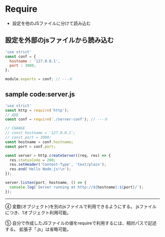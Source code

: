 # Require

* 設定を他のJSファイルに分けて読み込む

## 設定を外部のjsファイルから読み込む

  ```JavaScript
  'use strict'
  const conf = {
    hostname : '127.0.0.1',
    port : 3000,
  };

  module.exports = conf; // ---④
  ```

## sample code:server.js

  ``` JavaScript
  'use strict'
  const http = require('http');
  // ADD
  const conf = require('./server-conf'); // ---⑤

  // CHANGE
  // const hostname = '127.0.0.1';
  // const port = 3000;
  const hostname = conf.hostname;
  const port = conf.port;

  const server = http.createServer((req, res) => {
    res.statusCode = 200;
    res.setHeader('Content-Type', 'text/plain');
    res.end('Hello Node.js!\n');
  });

  server.listen(port, hostname, () => {
    console.log(`Server running at http://${hostname}:${port}/`);
  });
  ```

---

④ 変数(オブジェクト)を別のjsファイルで利用できるようにする。
  jsファイルにつき、1オブジェクト利用可能。

⑤ 自分で作成したJSファイルの値をrequireで利用するには、相対パスで記述する。
   拡張子「.js」は省略可能。
